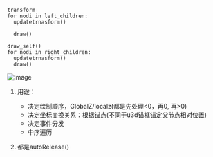 ```
transform
for nodi in left_children:
  updatetrnasform()

  draw()

draw_self()
for nodi in right_children:
  updatetrnasform()
  draw()
```
![image](https://github.com/user-attachments/assets/9a65b008-25cf-4d5a-94f0-e93c0422347a)


1. 用途：
   - 决定绘制顺序，GlobalZ/localz(都是先处理<0，再0, 再>0)
   - 决定坐标变换关系：根据锚点(不同于u3d锚框锚定父节点相对位置)
   - 决定事件分发
   - 中序遍历
  
2. 都是autoRelease()
